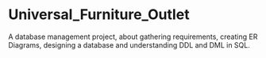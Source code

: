 # Universal_Furniture_Outlet
A database management project, about gathering requirements, creating ER Diagrams, designing a database and understanding DDL and DML  in SQL.
